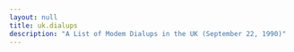 ```yaml
---
layout: null
title: uk.dialups
description: "A List of Modem Dialups in the UK (September 22, 1990)"
---
```

